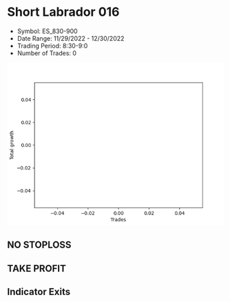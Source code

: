# Short Labrador 016 
- Symbol: ES_830-900
- Date Range: 11/29/2022 - 12/30/2022
- Trading Period: 8:30-9:0
- Number of Trades: 0

![Plot](ShortLabrador016ES_830-900.png)
## NO STOPLOSS














## TAKE PROFIT











## Indicator Exits

